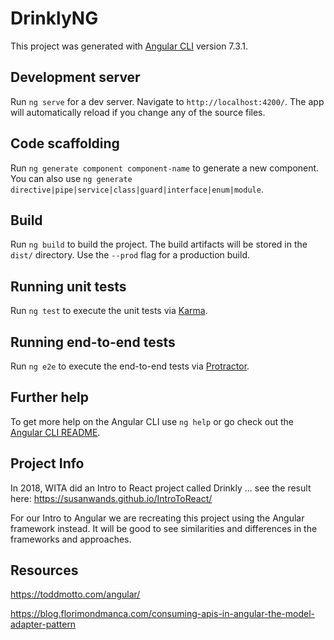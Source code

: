 # DrinklyNG

This project was generated with [Angular CLI](https://github.com/angular/angular-cli) version 7.3.1.

## Development server

Run `ng serve` for a dev server. Navigate to `http://localhost:4200/`. The app will automatically reload if you change any of the source files.

## Code scaffolding

Run `ng generate component component-name` to generate a new component. You can also use `ng generate directive|pipe|service|class|guard|interface|enum|module`.

## Build

Run `ng build` to build the project. The build artifacts will be stored in the `dist/` directory. Use the `--prod` flag for a production build.

## Running unit tests

Run `ng test` to execute the unit tests via [Karma](https://karma-runner.github.io).

## Running end-to-end tests

Run `ng e2e` to execute the end-to-end tests via [Protractor](http://www.protractortest.org/).

## Further help

To get more help on the Angular CLI use `ng help` or go check out the [Angular CLI README](https://github.com/angular/angular-cli/blob/master/README.md).

## Project Info

In 2018, WITA did an Intro to React project called Drinkly ... see the result here:  https://susanwands.github.io/IntroToReact/

For our Intro to Angular we are recreating this project using the Angular framework instead.  It will be good to see similarities and differences in the frameworks and approaches.

## Resources

https://toddmotto.com/angular/

https://blog.florimondmanca.com/consuming-apis-in-angular-the-model-adapter-pattern


